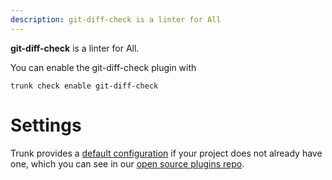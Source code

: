 ```yaml
---
description: git-diff-check is a linter for All
---
```


**git-diff-check** is a linter for All.

You can enable the git-diff-check plugin with

```shell
trunk check enable git-diff-check
```

# Settings


Trunk provides a [default configuration](https://github.com/trunk-io/plugins/tree/main/linters/git-diff-check) if your project does not already have one,
which you can see in our [open source plugins repo](https://github.com/trunk-io/plugins/tree/main).
